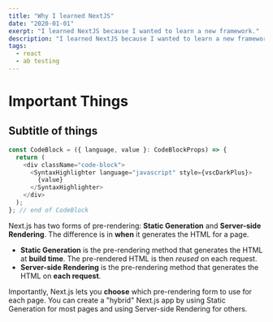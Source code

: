 ```yaml
---
title: "Why I learned NextJS"
date: "2020-01-01"
exerpt: "I learned NextJS because I wanted to learn a new framework."
description: "I learned NextJS because I wanted to learn a new framework."
tags:
  - react
  - ab testing
---
```


# Important Things

## Subtitle of things

```js
const CodeBlock = ({ language, value }: CodeBlockProps) => {
  return (
    <div className="code-block">
      <SyntaxHighlighter language="javascript" style={vscDarkPlus}>
        {value}
      </SyntaxHighlighter>
    </div>
  );
}; // end of CodeBlock
```

Next.js has two forms of pre-rendering: **Static Generation** and **Server-side Rendering**. The difference is in **when** it generates the HTML for a page.

- **Static Generation** is the pre-rendering method that generates the HTML at **build time**. The pre-rendered HTML is then _reused_ on each request.
- **Server-side Rendering** is the pre-rendering method that generates the HTML on **each request**.

Importantly, Next.js lets you **choose** which pre-rendering form to use for each page. You can create a "hybrid" Next.js app by using Static Generation for most pages and using Server-side Rendering for others.
